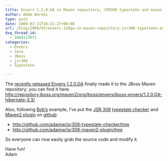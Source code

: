 ```yaml
---
title: Envers 1.2.0.GA in Maven repository; JSR308 typestate and maven plugin in GIT
author: Adam Warski
type: post
date: 2009-03-11T16:21:27+00:00
url: /blog/2009/03/envers-120ga-in-maven-repository-jsr308-typestate-and-maven-plugin-in-git/
dsq_thread_id:
  - 1094113071
categories:
  - Envers
  - Java
  - JBoss
  - jsr308
  - Typestate

---
```

The [recently released Envers 1.2.0.GA][1] finally made it to the JBoss Maven repository; you can find it here:  
<http://repository.jboss.org/maven2/org/jboss/envers/jboss-envers/1.2.0.GA-hibernate-3.3/>

Also, following [Bob&#8217;s][2] example, I&#8217;ve put the [JSR 308][3] [typestate checker][4] and [Maven2 plugin][5] on [github][6]:

  * <http://github.com/adamw/jsr308-typestate-checker/tree>
  * <http://github.com/adamw/jsr308-maven2-plugin/tree>

So everyone can now easily grab the source code and modify it.

Have fun!  
Adam

 [1]: http://www.warski.org/blog/?p=63
 [2]: http://oddthesis.org/
 [3]: http://groups.csail.mit.edu/pag/jsr308/
 [4]: http://www.warski.org/typestate.html
 [5]: http://www.warski.org/checkersplugin.html
 [6]: http://github.com/
